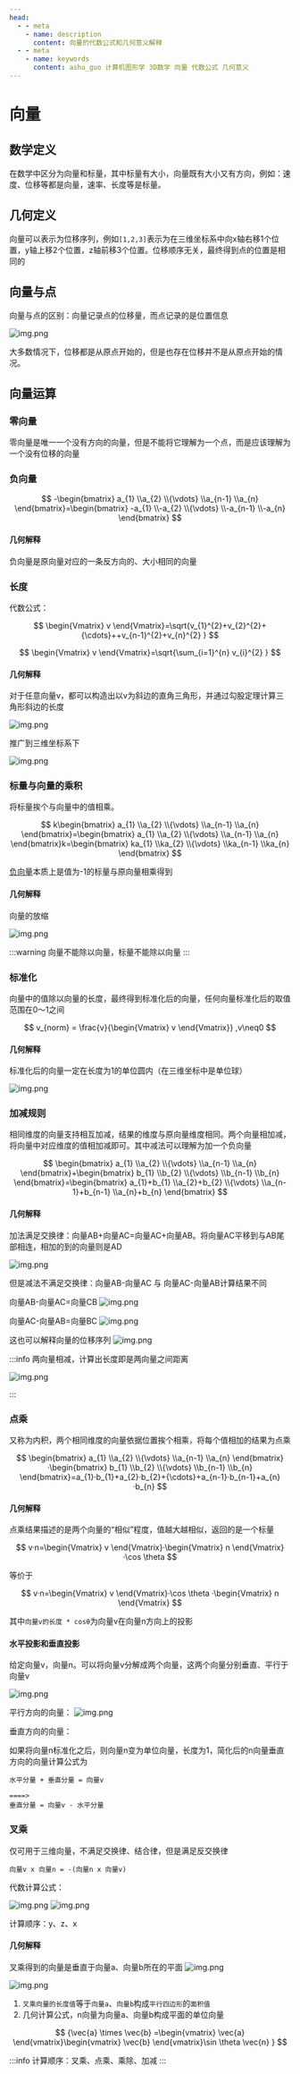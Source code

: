 ```yaml
---
head:
  - - meta
    - name: description
      content: 向量的代数公式和几何意义解释
  - - meta
    - name: keywords
      content: ashu_guo 计算机图形学 3D数学 向量 代数公式 几何意义
---
```


# 向量

## 数学定义

在数学中区分为向量和标量，其中标量有大小，向量既有大小又有方向，例如：速度、位移等都是向量，速率、长度等是标量。

## 几何定义

向量可以表示为位移序列，例如`[1,2,3]`表示为在三维坐标系中向x轴右移1个位置，y轴上移2个位置，z轴前移3个位置。位移顺序无关，最终得到点的位置是相同的

## 向量与点

向量与点的区别：向量记录点的位移量，而点记录的是位置信息

![img.png](/imgs/computes-course/vector-point.png)

大多数情况下，位移都是从原点开始的，但是也存在位移并不是从原点开始的情况。

## 向量运算

### 零向量

零向量是唯一一个没有方向的向量，但是不能将它理解为一个点，而是应该理解为一个没有位移的向量

### 负向量

$$
-\begin{bmatrix}
a_{1}
\\a_{2}
\\{\vdots}
\\a_{n-1}
\\a_{n}
\end{bmatrix}=\begin{bmatrix}
-a_{1}
\\-a_{2}
\\{\vdots}
\\-a_{n-1}
\\-a_{n}
\end{bmatrix}
$$

#### 几何解释

负向量是原向量对应的一条反方向的、大小相同的向量

### 长度

代数公式：

$$
\begin{Vmatrix}
v
\end{Vmatrix}=\sqrt{v_{1}^{2}+v_{2}^{2}+{\cdots}++v_{n-1}^{2}+v_{n}^{2} }
$$

$$
\begin{Vmatrix}
v
\end{Vmatrix}=\sqrt{\sum_{i=1}^{n} v_{i}^{2}   }
$$

#### 几何解释

对于任意向量v，都可以构造出以v为斜边的直角三角形，并通过勾股定理计算三角形斜边的长度

![img.png](/imgs/computes-course/vector-length-2.png)

推广到三维坐标系下

![img.png](/imgs/computes-course/vector-length-3.png)

### 标量与向量的乘积

将标量挨个与向量中的值相乘。

$$
k\begin{bmatrix}
a_{1}
\\a_{2}
\\{\vdots}
\\a_{n-1}
\\a_{n}
\end{bmatrix}=\begin{bmatrix}
a_{1}
\\a_{2}
\\{\vdots}
\\a_{n-1}
\\a_{n}
\end{bmatrix}k=\begin{bmatrix}
ka_{1}
\\ka_{2}
\\{\vdots}
\\ka_{n-1}
\\ka_{n}
\end{bmatrix}
$$

[负向量](#负向量)本质上是值为-1的标量与原向量相乘得到

#### 几何解释

向量的放缩

![img.png](/imgs/computes-course/vector-multiply-2.png)

:::warning
向量不能除以向量，标量不能除以向量
:::

### 标准化

向量中的值除以向量的长度，最终得到标准化后的向量，任何向量标准化后的取值范围在0～1之间

$$
v_{norm} = \frac{v}{\begin{Vmatrix}
v
\end{Vmatrix}} ,v\neq0
$$

#### 几何解释

标准化后的向量一定在长度为1的单位圆内（在三维坐标中是单位球）

![img.png](/imgs/computes-course/vector-normalize.png)

### 加减规则

相同维度的向量支持相互加减，结果的维度与原向量维度相同。两个向量相加减，将向量中对应维度的值相加减即可。其中减法可以理解为加一个负向量

$$
\begin{bmatrix}
a_{1}
\\a_{2}
\\{\vdots}
\\a_{n-1}
\\a_{n}
\end{bmatrix}+\begin{bmatrix}
b_{1}
\\b_{2}
\\{\vdots}
\\b_{n-1}
\\b_{n}
\end{bmatrix}=\begin{bmatrix}
a_{1}+b_{1}
\\a_{2}+b_{2}
\\{\vdots}
\\a_{n-1}+b_{n-1}
\\a_{n}+b_{n}
\end{bmatrix}
$$

#### 几何解释

加法满足交换律：向量AB+向量AC=向量AC+向量AB。将向量AC平移到与AB尾部相连，相加的到的向量则是AD

![img.png](/imgs/computes-course/vector-plus.png)

但是减法不满足交换律：向量AB-向量AC 与 向量AC-向量AB计算结果不同

向量AB-向量AC=向量CB
![img.png](/imgs/computes-course/vector-sub.png)

向量AC-向量AB=向量BC
![img.png](/imgs/computes-course/vector-sub-2.png)

这也可以解释向量的位移序列
![img.png](/imgs/computes-course/vector-sub-3.png)

:::info
两向量相减，计算出长度即是两向量之间距离

![img.png](/imgs/computes-course/vector-length-1.png)

:::

### 点乘

又称为内积，两个相同维度的向量依据位置挨个相乘，将每个值相加的结果为点乘

$$
\begin{bmatrix}
a_{1}
\\a_{2}
\\{\vdots}
\\a_{n-1}
\\a_{n}
\end{bmatrix}·\begin{bmatrix}
b_{1}
\\b_{2}
\\{\vdots}
\\b_{n-1}
\\b_{n}
\end{bmatrix}=a_{1}·b_{1}+a_{2}·b_{2}+{\cdots}+a_{n-1}·b_{n-1}+a_{n}·b_{n}
$$

#### 几何解释

点乘结果描述的是两个向量的“相似”程度，值越大越相似，返回的是一个标量

$$
v·n=\begin{Vmatrix}
v
\end{Vmatrix}·\begin{Vmatrix}
n
\end{Vmatrix}·\cos \theta
$$

等价于

$$
v·n=\begin{Vmatrix}
v
\end{Vmatrix}·\cos \theta ·\begin{Vmatrix}
n
\end{Vmatrix}
$$

其中`向量v的长度 * cosθ`为向量v在向量n方向上的投影

#### 水平投影和垂直投影

给定向量v，向量n。可以将向量v分解成两个向量，这两个向量分别垂直、平行于向量v

![img.png](/imgs/computes-course/vector-projection.png)

平行方向的向量：
![img.png](/imgs/computes-course/vector-projection-2.png)

垂直方向的向量：

如果将向量n标准化之后，则向量n变为单位向量，长度为1，简化后的n向量垂直方向的向量计算公式为

```text
水平分量 + 垂直分量 = 向量v

====>
垂直分量 = 向量v - 水平分量
```

### 叉乘

仅可用于三维向量，不满足交换律、结合律，但是满足反交换律

```text
向量v x 向量n = -(向量n x 向量v)
```

代数计算公式：

![img.png](/imgs/computes-course/vector-cross.png)
![img.png](/imgs/computes-course/vector-cross-2.png)

计算顺序：y、z、x

#### 几何解释

叉乘得到的向量是垂直于向量a、向量b所在的平面
![img.png](/imgs/computes-course/vector-cross-3.png)

![img.png](/imgs/computes-course/vector-cross-5.png)

1. `叉乘向量的长度值`等于`向量a`、`向量b`构成`平行四边形`的`面积值`
2. 几何计算公式，n向量为向量a、向量b构成平面的单位向量

$$
{\vec{a}  \times \vec{b}  =\begin{vmatrix}
\vec{a}
\end{vmatrix}\begin{vmatrix}
\vec{b}
\end{vmatrix}\sin \theta \vec{n}  }
$$

:::info
计算顺序：叉乘、点乘、乘除、加减
:::
